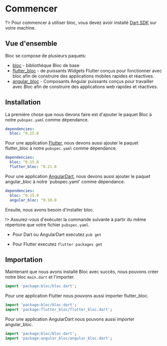 # Commencer

?> Pour commencer à utiliser bloc, vous devez avoir installé [Dart SDK](https://www.dartlang.org/install) sur votre machine.

## Vue d'ensemble

Bloc se compose de plusieurs paquets:

- [bloc](https://pub.dev/packages/bloc) - bibliothèque Bloc de base
- [flutter_bloc](https://pub.dev/packages/flutter_bloc) - de puissants Widgets Flutter conçus pour fonctionner avec bloc afin de construire des applications mobiles rapides et réactives.
- [angular_bloc](https://pub.dev/packages/angular_bloc) - Composants Angular puissants conçus pour travailler avec Bloc afin de construire des applications web rapides et réactives.

## Installation
La première chose que nous devons faire est d'ajouter le paquet Bloc à notre `pubspec.yaml` comme dépendance.

```yaml
dependencies:
  bloc: ^0.15.0
```

Pour une application [Flutter](https://flutter.io), nous devons aussi ajouter le paquet flutter_bloc à notre `pubspec.yaml` comme dépendance.

```yaml
dependencies:
  bloc: ^0.15.0
  flutter_bloc: ^0.21.0
```

Pour une application [AngularDart](https://webdev.dartlang.org/angular), nous devons aussi ajouter le paquet angular_bloc à notre `pubspec.yaml' comme dépendance.

```yaml
dependencies:
  bloc: ^0.15.0
  angular_bloc: ^0.10.0
```

Ensuite, nous avons besoin d'installer bloc.

!> Assurez-vous d'exécuter la commande suivante à partir du même répertoire que votre fichier `pubspec.yaml`.

- Pour Dart ou AngularDart executez `pub get`

- Pour Flutter executez `flutter packages get`

## Importation

Maintenant que nous avons installé Bloc avec succès, nous pouvons créer notre bloc `main.dart` et l'importer.

```dart
import 'package:bloc/bloc.dart';
```

Pour une application Flutter nous pouvons aussi importer flutter_bloc.

```dart
import 'package:bloc/bloc.dart';
import 'package:flutter_bloc/flutter_bloc.dart';
```

Pour une application AngularDart nous pouvons aussi importer angular_bloc.

```dart
import 'package:bloc/bloc.dart';
import 'package:angular_bloc/angular_bloc.dart';
```
